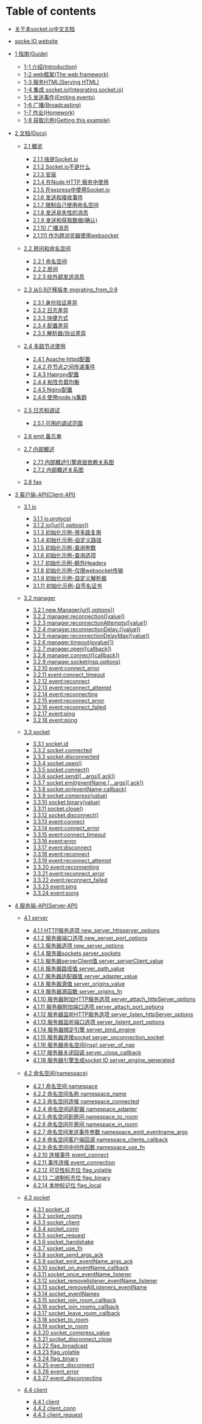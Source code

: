 # Table of contents
* [关于本socket.io中文文档](README.md)
* [socke.IO website](https://socket.io/)

* [1 指南(Guide)]()
    * [1-1 介绍(Introduction)](guide/introduction.md)
    * [1-2 web框架(The web framework)](guide/the_web_framework.md)
    * [1-3 服务HTML(Serving HTML)](guide/serving_html.md)
    * [1-4 集成 socket.io(Integrating socket.io)](guide/integrating_socket.io.md)
    * [1-5 发送事件(Emiting events)](guide/emitting_events.md)
    * [1-6 广播(Broadcasting)](guide/broadcasting.md)
    * [1-7 作业(Homework)](guide/homework.md)
    * [1-8 获取示例(Getting this example)](guide/getting_this_example.md)

* [2  文档(Docs)]()
    * [2.1 概览]()
        * [2.1.1 啥是Socket.io](docs/overview/what_socket.io_is.md)    
        * [2.1.2 Socket.io不是什么](docs/overview/what_socket.io_is_not.md)    
        * [2.1.3 安装](docs//overview/installing.md)    
        * [2.1.4 在Node HTTP 服务中使用](docs/overview/using_with_node_http_server.md)    
        * [2.1.5 在express中使用Socket.io](docs/overview/using_with_express.md)    
        * [2.1.6 发送和接收事件](docs/overview/sending_and_receiving_events.md)    
        * [2.1.7 限制自己使用命名空间](docs/overview/restricting_yourself_to_a_namespace.md)
        * [2.1.8 发送易失性的消息](docs/overview/sending_volatile_message.md)    
        * [2.1.9 发送和获取数据(确认)](docs/overview/sending_and_getting_data_acknowledgements.md)  
        * [2.1.10 广播消息](docs/overview/broadcasting_messages.md)   
        * [2.1.111 作为跨浏览器使用websocket](docs/overview/using_it_just_as_a_cross_browser_websocket.md)     

    * [2.2 房间和命名空间]()
        * [2.2.1 命名空间](docs/rooms_and_namespaces/namespaces.md)
        * [2.2.2 房间](docs/rooms_and_namespaces/rooms.md)
        * [2.2.3 给外部发送消息](docs/rooms_and_namespaces/sending_message_from_the_outside-world.md)

    * [2.3 从0.9迁移版本 migrating_from_0.9]()
        * [2.3.1 身份验证差异](docs/migrating_from_0.9/authentication_differences.md )
        * [2.3.2 日志差异](docs/migrating_from_0.9/log_differences.md)
        * [2.3.3 快捷方式](docs/migrating_from_0.9/shorcuts.md)
        * [2.3.4 配置差异](docs/migrating_from_0.9/configuration_differences.md)
        * [2.3.5 解析器/协议差异](docs/migrating_from_0.9/parser_protocol_differences.md)

    * [2.4 多路节点使用]()
        * [2.4.1 Apache httpd配置](docs/using_multiple_nodes/apache_httpd_configuration.md)
        * [2.4.2 在节点之间传递事件](docs/using_multiple_nodes/passing_events_between_nodes.md)
        * [2.4.3 Haproxy配置](docs/using_multiple_nodes/haproxy_configuration.md)
        * [2.4.4 粘性负载均衡](docs/using_multiple_nodes/sticky_load_balancing.md)
        * [2.4.5 Nginx配置](docs/using_multiple_nodes/nginx_configuration.md)
        * [2.4.6 使用node.js集群](docs/using_multiple_nodes/using_node.js_cluster.md)

    * [2.5 日志和调试]()
        * [2.5.1 可用的调试范围](docs/logging_and_debugging/available_debugging_scopes.md)

    * [2.6 emit 备忘单](docs/emit_cheatsheet.md)

    * [2.7 内部概述]()
        * [2.7.1 内部概述引擎底层依赖关系图](docs/internals_overview_dependency_graph_under_the_hood.md)
        * [2.7.2 内部概述关系图](docs/internals_overview_dependency_graph.md)

    * [2.8 faq](docs/faq.md)   

* [3 客户端-API(Client-API)]()
    * [3.1 io]()
        * [3.1.1 io.protocpl](client-api/io/io_protocol.md)
        * [3.1.2 io([url][,optiosn])](client-api/io/io_url_options.md)
        * [3.1.3 初始化示例-带多路复用](client-api/io/initialization_examples_with_multiplexing.md)
        * [3.1.4 初始化示例-自定义路径](client-api/io/initialization_examples_with_custom_path.md)
        * [3.1.5 初始化示例-查询参数](client-api/io/initialization_examples_with_query_parameters.md)
        * [3.1.6 初始化示例-查询选项](client-api/io/initialization_examples_with_query_option.md)
        * [3.1.7 初始化示例-额外Headers](client-api/io/initialization_examples_with_extraHeaders.md)
        * [3.1.8 初始化示例-仅限websocket传输](client-api/io/initialization_examples_with_websockets_transport_only.md)
        * [3.1.9 初始化示例-自定义解析器](client-api/io/initialization_examples_with_a_custom_parser.md)
        * [3.1.11 初始化示例-自签名证书](client-api/io/initialization_examples_width_a_sele-signed_certificate.md)

    * [3.2 manager]()
        * [3.2.1 new Manager(url[,options])](client-api/manager/new_manager_url_options.md)
        * [3.2.2 manager.reconnection([value])](client-api/manager/nmanager_reconnection_value.md)
        * [3.2.3 manager.reconnectionAttempts([value])](client-api/manager/nmanager_reconnectionAttempts_value.md)
        * [3.2.4 manager.reconnectionDelay.([value])](client-api/manager/nmanager_reconnectionDelay_value.md)
        * [3.2.5 manager.reconnectionDelayMax([value])](client-api/manager/nmanager_reconnectionDelayMax_value.md)
        * [3.2.6 manager.timeout(pvalue[])](client-api/manager/nmanager_timeout_value.md)
        * [3.2.7 manager.open([callback])](client-api/manager/nmanager_open_callback.md)
        * [3.2.8 manager.connect([callback])](client-api/manager/nmanager_connect_callback.md)
        * [3.2.9 manager.socket(nsp,options)](client-api/manager/nmanager_socket_nsp_options.md)
        * [3.2.10 event:connect_error](client-api/manager/nevent_connect_error.md)
        * [3.2.11 event:connect_timeout](client-api/manager/nevent_connect_timeout.md)
        * [3.2.12 event:reconnect](client-api/manager/nevent_reconnect.md)
        * [3.2.13 event:reconnect_attempt](client-api/manager/nevent_reconnect_attempt.md)
        * [3.2.14 event:reconnecting](client-api/manager/nevent_reconnecting.md)
        * [3.2.15 event:reconnect_error](client-api/manager/nevent_reconnect_error.md)
        * [3.2.16 event:reconnect_failed](client-api/manager/nevent_reconnect_failed.md)
        * [3.2.17 event:ping](client-api/manmanagerage/nevent_ping.md)
        * [3.2.18 event:pong](client-api/manager/nevent_pong.md)

    * [3.3 socket]()
        * [3.3.1 socket.id](client-api/socket/socket_id.md)
        * [3.3.2 socket.connected](client-api/socket/socket_connected.md)
        * [3.3.3 socket.disconnected](client-api/socket/socket_disconnected.md)
        * [3.3.4 socket.open()](client-api/socket/socket_open.md)
        * [3.3.5 socket.connect()](client-api/socket/socket_connect.md)
        * [3.3.6 socket.send([...args][,ack])](client-api/socket/socket_send_args_ack.md)
        * [3.3.7 socket.emit(eventName,[...args][,ack])](client-api/socket/socket_emit_eventName_args_ack.md)
        * [3.3.8 socket.on(eventName,callback)](client-api/socket/socket_on_eventName_callback.md)
        * [3.3.9 socket.compress(value)](client-api/socket/socket_compress_value.md)
        * [3.3.10 socket.binary(value)](client-api/socket/socket_binary_value.md)
        * [3.3.11 socket.close()](client-api/socket/socket_close.md)
        * [3.3.12 socket.disconnect()](client-api/socket/socket_disconnect.md)
        * [3.3.13 event:connect](client-api/socket/event_connect.md)
        * [3.3.14 event:connect_error](client-api/socket/event_connect_error.md)
        * [3.3.15 event:connect_timeout](client-api/socket/event_connect_timeout.md)
        * [3.3.16 event:error](client-api/socket/event_error.md)
        * [3.3.17 event:disconnect](client-api/socket/event_disconnect.md)
        * [3.3.18 event:reconnect](client-api/socket/event_reconnect.md)
        * [3.3.19 event:reconnect_attempt](client-api/socket/event_reconnect_attempt.md)
        * [3.3.20 event:reconnenting](client-api/socket/event_reconnenting.md)
        * [3.3.21 event:reconnect_error](client-api/socket/event_reconnect_error.md)
        * [3.3.22 event:reconnect_failed](client-api/socket/event_reconnect_failed.md)
        * [3.3.23 event:ping](client-api/socket/event_ping.md)
        * [3.3.24 event:pong](client-api/socket/event_pong.md)

* [4 服务端-API(Server-API)]()

    * [4.1 server]()
        * [4.1.1 HTTP服务选项 new_server_httpserver_options](server-api/server/new_server_httpserver_options.md)
        * [4.1.2 服务器端口选项 new_server_port_options](server-api/server/new_server_port_options.md)
        * [4.1.3 服务器选项 new_server_options](server-api/server/new_server_options.md)
        * [4.1.4 服务器sockets server_sockets](server-api/server/server_sockets.md)
        * [4.1.5 服务器serverClient值 server_serverClient_value](server-api/server/server_serverClient_value.md)
        * [4.1.6 服务器路径值 server_path_value](server-api/server/server_path_value.md)
        * [4.1.7 服务器适配器值 server_adapter_value](server-api/server/server_adapter_value.md)
        * [4.1.8 服务器源值 server_origins_value](server-api/server/server_origins_value.md)
        * [4.1.9 服务器源函数 server_origins_fn](server-api/server/server_origins_fn.md)
        * [4.1.10 服务器附加HTTP服务选项 server_attach_httpServer_options](server-api/server/server_attach_httpServer_options.md)
        * [4.1.11 服务器附加端口选项 server_attach_port_options](server-api/server/server_attach_port_options.md)
        * [4.1.12 服务器监听HTTP服务选项 server_listen_httpServer_options](server-api/server/server_listen_httpServer_options.md)
        * [4.1.13 服务器监听端口选项 server_listent_port_options](server-api/server/server_listent_port_options.md)
        * [4.1.14 服务器绑定引擎 server_bind_engine](server-api/server/server_bind_engine.md)
        * [4.1.15 服务器连接socket server_onconnection_socket](server-api/server/server_onconnection_socket.md)
        * [4.1.16 服务器命名空间(nsp) server_of_nsp](server-api/server/server_of_nsp.md)
        * [4.1.17 服务器关闭回调 server_close_callback](server-api/server/server_close_callback.md)
        * [4.1.18 服务器引擎生成socket ID server_engine_generateid](server-api/server/server_engine_generateid.md)

    * [4.2 命名空间(namespace)]()
        * [4.2.1 命名空间 namespace](server-api/namespace/namespace.md)
        * [4.2.2 命名空间名称 namespace_name](server-api/namespace/namespace_name.md)
        * [4.2.3 命名空间连接 namespace_connected](server-api/namespace/namespace_connected.md)
        * [4.2.4 命名空间适配器 namespace_adapter](server-api/namespace/namespace_adapter.md)
        * [4.2.5 命名空间到房间 namespace_to_room](server-api/namespace/namespace_to_room.md)
        * [4.2.6 命名空间在房间 namespace_in_room](server-api/namespace/namespace_in_room.md)
        * [4.2.7 命名空间发送事件参数 namespace_emit_eventname_args](server-api/namespace/namespace_emit_eventname_args.md)
        * [4.2.8 命名空间客户端回调 namespace_clients_callback](server-api/namespace/namespace_clients_callback.md)
        * [4.2.9 命名空间中间件函数 namespace_use_fn](server-api/namespace/namespace_use_fn.md)
        * [4.2.10 连接事件 event_connect](server-api/namespace/event_connect.md)
        * [4.2.11 事件连接 event_connection](server-api/namespace/event_connection.md)
        * [4.2.12 可见性标志位 flag_volatile](server-api/namespace/flag_volatile.md)
        * [4.2.13 二进制标志位 flag_binary](server-api/namespace/flag_binary.md)
        * [4.2.14 本地标记位 flag_local](server-api/namespace/flag_local.md)
        
    * [4.3 socket]()
        * [4.3.1 socket_id](server-api/socket/socket_id.md)
        * [4.3.2 socket_rooms](server-api/socket/socket_rooms.md)
        * [4.3.3 socket_client](server-api/socket/socket_client.md)
        * [4.3.4 socket_conn](server-api/socket/socket_conn.md)
        * [4.3.5 socket_request](server-api/socket/socket_request.md)
        * [4.3.6 socket_handshake](server-api/socket/socket_handshake.md)
        * [4.3.7 socket_use_fn](server-api/socket/socket_use_fn.md)
        * [4.3.8 socket_send_args_ack](server-api/socket/socket_send_args_ack.md)
        * [4.3.9 socket_emit_eventName_args_ack](server-api/socket/socket_emit_evenName_args_ack.md)
        * [4.3.10 socket_on_eventName_callback](server-api/socket/socket_on_eventName_callback.md)
        * [4.3.11 socket_once_eventName_listener](server-api/socket/socket_once_eventName_listener.md)
        * [4.3.12 socket_removelistener_eventName_listener](server-api/socket/socket_removelistener_eventName_listener.md)
        * [4.3.13 socket_removeAllListeners_eventName](server-api/socket/socket_removeAllListeners_eventName.md)
        * [4.3.14 socket_eventNames](server-api/socket/socket_eventNames.md)
        * [4.3.15 socket_join_room_callback](server-api/socket/socket_join_room_callback.md)
        * [4.3.16 socket_join_rooms_callback](server-api/socket/socket_join_rooms_callback.md)
        * [4.3.17 socket_leave_room_callback](server-api/socket/socket_leave_room_callback.md)
        * [4.3.18 socket_to_room](server-api/socket/socket_to_room.md)
        * [4.3.19 socket_in_room](server-api/socket/socket_in_room.md)
        * [4.3.20 socket_compress_value](server-api/socket/socket_compress_value.md)
        * [4.3.21 socket_disconnect_close](server-api/socket/socket_disconnect_close.md)
        * [4.3.22 flag_broadcast](server-api/socket/flag_broadcast.md)
        * [4.3.23 flag_volatile](server-api/socket/flag_volatile.md)
        * [4.3.24 flag_binary](server-api/socket/flag_binary.md)
        * [4.3.25 event_disconnect](server-api/socket/event_disconnect.md)
        * [4.3.26 event_error](server-api/socket/event_error.md)
        * [4.3.27 event_disconnecting](server-api/socket/event_disconnecting.md)
    * [4.4 client]()
        * [4.4.1 client](server-api/client/client.md)
        * [4.4.2 client_conn](server-api/client/client_conn.md)
        * [4.4.3 client_request](server-api/client/client_request.md)
